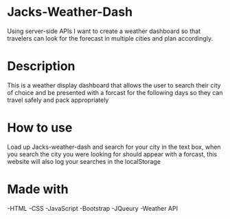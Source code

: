 # Jacks-Weather-Dash
Using server-side APIs I want to create a weather dashboard so that travelers can look for the forecast in multiple cities and plan accordingly.

# Description 
This is a weather display dashboard that allows the user to search their city of choice and be presented with a forcast for the following days so they can travel safely and pack appropriately 

# How to use 
Load up Jacks-weather-dash and search for your city in the text box, when you search the city you were looking for should appear with a forcast, this website will also log your searches in the localStorage

# Made with 
-HTML
-CSS
-JavaScript
-Bootstrap
-JQueury
-Weather API
